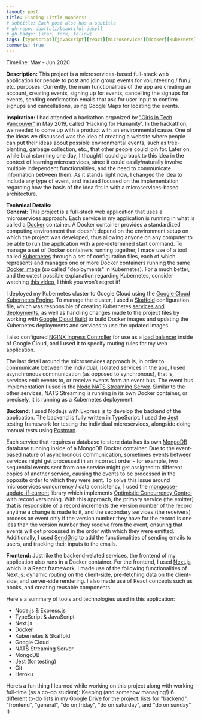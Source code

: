 ```yaml
---
layout: post
title: Finding Little Wonders!
# subtitle: Each post also has a subtitle
# gh-repo: daattali/beautiful-jekyll
# gh-badge: [star, fork, follow]
tags: [typescript][javascript][react][microservices][docker][kubernets][googlecloud]
comments: true
---
```


Timeline: May - Jun 2020

**Description:** This project is a microservices-based full-stack web application for people to post and join group events for volunteering / fun / etc. purposes. Currently, the main functionalities of the app are creating an account, creating events, signing up for events, cancelling the signups for events, sending confirmation emails that ask for user input to confirm signups and cancellations, using Google Maps for locating the events.

**Inspiration:** I had attended a hackathon organized by ["Girls in Tech Vancouver"](https://vancouver.girlsintech.org/) in May 2019, called 'Hacking for Humanity'. In the hackathon, we needed to come up with a product with an environmental cause. One of the ideas we discussed was the idea of creating a website where people can put their ideas about possible environmental events, such as tree-planting, garbage collection, etc., that other people could join for. Later on, while brainstorming one day, I thought I could go back to this idea in the context of learning microservices, since it could easily/naturally involve multiple independent functionalities, and the need to communicate information between them. As it stands right now, I changed the idea to include any type of event, and instead focused on the implementation regarding how the basis of the idea fits in with a microservices-based architecture.

**Technical Details:**  
**General:** This project is a full-stack web application that uses a microservices approach.
Each service in my application is running in what is called a [Docker](https://www.docker.com/) container. A Docker container provides a standardized computing environment that doesn't depend on the environment setup on which the project was developed, thus allowing anyone on any computer to be able to run the application with a pre-determined start command. To manage a set of Docker containers running together, I made use of a tool called [Kubernetes](https://kubernetes.io/) through a set of configuration files, each of which represents and manages one or more Docker containers running the same [Docker image](https://phoenixnap.com/kb/docker-image-vs-container#:~:text=Images%20can%20exist%20without%20containers,of%20running%20a%20Docker%20container.) (so called "deployments" in Kubernetes). For a much better, and the cutest possible explanation regarding Kubernetes, consider watching [this video](https://www.youtube.com/watch?v=4ht22ReBjno), I think you won't regret it!

I deployed my Kubernetes cluster to Google Cloud using the [Google Cloud Kubernetes Engine](https://cloud.google.com/kubernetes-engine). To manage the cluster, I used a [Skaffold](https://cloud.google.com/blog/products/application-development/kubernetes-development-simplified-skaffold-is-now-ga) configuration file, which was responsible of creating Kubernetes [services and deployments](https://matthewpalmer.net/kubernetes-app-developer/articles/service-kubernetes-example-tutorial.html#:~:text=What's%20the%20difference%20between%20a,running%20in%20the%20Kubernetes%20cluster.), as well as handling changes made to the project files by working with [Google Cloud Build](https://cloud.google.com/cloud-build/docs) to build Docker images and updating the Kubernetes deployments and services to use the updated images.

I also configured [NGINX Ingress Controller](https://kubernetes.github.io/ingress-nginx/) for use as a [load balancer](https://www.nginx.com/resources/glossary/load-balancing/) inside of Google Cloud, and I used it to specify routing rules for my web application.

The last detail around the microservices approach is, in order to communicate between the individual, isolated services in the app, I used asynchronous communication (as opposed to synchronous), that is, services emit events to, or receive events from an event bus. The event bus implementation I used is the [Node NATS Streaming Server](https://docs.nats.io/nats-streaming-concepts/intro). Similar to the other services, NATS Streaming is running in its own Docker container, or precisely, it is running as a Kubernetes deployment.

**Backend:** I used Node.js with Express.js to develop the backend of the application. The backend is fully written in TypeScript. I used the [Jest](https://jestjs.io/) testing framework for testing the individual microservices, alongside doing manual tests using [Postman](https://www.postman.com/).

Each service that requires a database to store data has its own [MongoDB](https://www.mongodb.com/) database running inside of a MongoDB Docker container.
Due to the event-based nature of asynchronous communication, sometimes events between services might get processed in an incorrect order - for example, two sequential events sent from one service might get assigned to different copies of another service, causing the events to be processed in the opposite order to which they were sent. To solve this issue around microservices concurrency / data consistency, I used the [mongoose-update-if-current](https://www.npmjs.com/package/mongoose-update-if-current) library which implements [Optimistic Concurrency Control](https://en.wikipedia.org/wiki/Optimistic_concurrency_control) with record versioning. With this approach, the primary service (the emitter) that is responsible of a record increments the version number of the record anytime a change is made to it, and the secondary services (the receivers) process an event only if the version number they have for the record is one less than the version number they receive from the event, ensuring that events will get processed in the order with which they were emitted.  
Additionally, I used [SendGrid](https://sendgrid.com/) to add the functionalities of sending emails to users, and tracking their inputs to the emails.

**Frontend:** Just like the backend-related services, the frontend of my application also runs in a Docker container. For the frontend, I used [Next.js](https://nextjs.org/), which is a React framework. I made use of the following functionalities of Next.js: dynamic routing on the client-side, pre-fetching data on the client-side, and server-side rendering. I also made use of React concepts such as hooks, and creating reusable components.

Here's a summary of tools and technologies used in this application:

- Node.js & Express.js
- TypeScript & JavaScript
- Next.js
- Docker
- Kubernetes & Skaffold
- Google Cloud
- NATS Streaming Server
- MongoDB
- Jest (for testing)
- Git
- Heroku

Here’s a fun thing I learned while working on this project along with working full-time (as a co-op student): Keeping (and somehow managing!) 6 different to-do lists in my Google Drive for the project: lists for "backend", "frontend", "general", "do on friday", "do on saturday", and "do on sunday" :)
